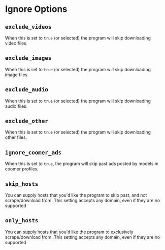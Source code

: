 # Ignore Options

## `exclude_videos`

When this is set to `true` (or selected) the program will skip downloading video files.

## `exclude_images`

When this is set to `true` (or selected) the program will skip downloading image files.

## `exclude_audio`

When this is set to `true` (or selected) the program will skip downloading audio files.

## `exclude_other`

When this is set to `true` (or selected) the program will skip downloading other files.

## `ignore_coomer_ads`

When this is set to `true`, the program will skip past ads posted by models in coomer profiles.

## `skip_hosts`

You can supply hosts that you'd like the program to skip past, and not scrape/download from. This setting accepts any domain, even if they are no supported

## `only_hosts`

You can supply hosts that you'd like the program to exclusively scrape/download from. This setting accepts any domain, even if they are no supported
